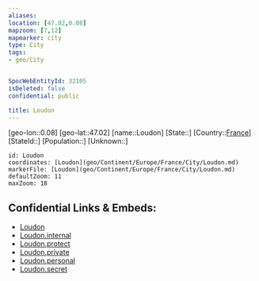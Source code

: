 ```yaml
---
aliases: 
location: [47.02,0.08]
mapzoom: [7,12] 
mapmarker: city 
type: City
tags:
- geo/City


SpocWebEntityId: 32105
isDeleted: false
confidential: public

title: Loudon
---
```

[geo-lon::0.08]
[geo-lat::47.02]
[name::Loudon]
[State::]
[Country::[France](geo/Continent/Europe/France.md)]
[StateId::]
[Population::]
[Unknown::]


```leaflet
id: Loudon
coordinates: [Loudon](geo/Continent/Europe/France/City/Loudon.md)
markerFile: [Loudon](geo/Continent/Europe/France/City/Loudon.md)
defaultZoom: 11 
maxZoom: 18
```


## Confidential Links & Embeds: 
- [Loudon](../../../../../../_public/geo/Continent/Europe/France/City/Loudon.md) 
- [Loudon.internal](../../../../../../_internal/geo/Continent/Europe/France/City/Loudon.internal.md) 
- [Loudon.protect](../../../../../../_protect/geo/Continent/Europe/France/City/Loudon.protect.md) 
- [Loudon.private](../../../../../../_private/geo/Continent/Europe/France/City/Loudon.private.md) 
- [Loudon.personal](../../../../../../_personal/geo/Continent/Europe/France/City/Loudon.personal.md) 
- [Loudon.secret](../../../../../../_secret/geo/Continent/Europe/France/City/Loudon.secret.md) 
